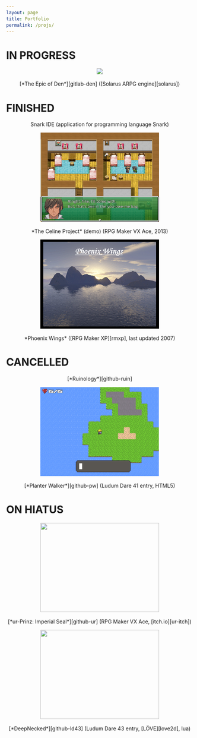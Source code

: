 ```yaml
---
layout: page
title: Portfolio
permalink: /projs/
---
```


# IN PROGRESS

<p style="text-align: center;" markdown="1"><img src="https://gitlab.com/boaromayo/EoD-noncanon/-/raw/dev/data/logos/logo.png" /></p>

<p style="text-align: center;" markdown="1">[*The Epic of Den*][gitlab-den] ([Solarus ARPG engine][solarus])</p>

# FINISHED

<p style="text-align: center;" markdown="1">Snark IDE (application for programming language Snark)</p>

<p style="text-align: center;" markdown="1"><img src="/assets/you-owe-me-one-bag.png" width="320" height="240" /></p>

<p style="text-align: center;" markdown="1">*The Celine Project* (demo) (RPG Maker VX Ace, 2013)</p>

<p style="text-align: center;" markdown="1"><img src="/assets/phoenix-wings.png" /></p>

<p style="text-align: center;" markdown="1">*Phoenix Wings* ([RPG Maker XP][rmxp], last updated 2007)</p>

# CANCELLED

<p style="text-align: center;" markdown="1">[*Ruinology*][github-ruin]</p>

<p style="text-align: center;"><img src="/assets/pw-field.png" width="320" height="240" /></p>

<p style="text-align: center;" markdown="1" >[*Planter Walker*][github-pw] (Ludum Dare 41 entry, HTML5)</p>

# ON HIATUS

<p style="text-align: center;" markdown="1" ><img src="https://img.itch.zone/aW1hZ2UvMjA0MDgwLzEzMDg4MDMucG5n/original/%2F2Yssl.png" width="320" height="240" /></p>

<p style="text-align: center;" markdown="1" >[*ur-Prinz: Imperial Seal*][github-ur] (RPG Maker VX Ace, [itch.io][ur-itch])</p>

<p style="text-align: center;" markdown="1"><img src="https://img.itch.zone/aW1nLzE2ODkzNzcucG5n/347x500/1jGe9M.png" width="320" height="240" /></p>

<p style="text-align: center;" markdown="1">[*DeepNecked*][github-ld43] (Ludum Dare 43 entry, [LÖVE][love2d], lua)</p>

[github-ruin]:  https://github.com/boaromayo/Ruinology
[gitlab-den]:   https://gitlab.com/boaromayo/EoD-noncanon
[github-ur]:   https://github.com/boaromayo/ur-prinz
[github-pw]:   https://github.com/boaromayo/ld41
[github-ld43]: https://github.com/boaromayo/ld43
[ur-itch]:	   https://boaromayo.itch.io/ur-prinz
[pw-itch]:	   https://boaromayo.itch.io/planter-walker
[phaser]:      https://phaser.io/
[solarus]:		http://www.solarus-games.org
[love2d]:		https://love2d.org
[rmvxa]:        https://en.wikipedia.org/wiki/RPG_Maker_VX_Ace
[rmxp]:         https://en.wikipedia.org/wiki/RPG_Maker_XP
[resume-pdf]:   /assets/nyp-resume-rev.pdf